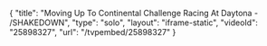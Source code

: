 {
    "title": "Moving Up To Continental Challenge Racing At Daytona - \/SHAKEDOWN",
    "type": "solo",
    "layout": "iframe-static",
    "videoId": "25898327",
    "url": "\/tvpembed\/25898327"
}